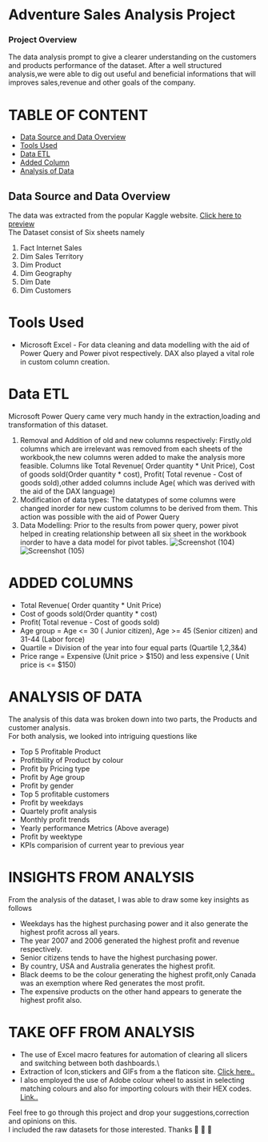 # **Adventure Sales Analysis Project**
### Project Overview
The data analysis prompt to give a clearer understanding on the customers and products performance of the dataset.
After a well structured analysis,we were able to dig out useful and beneficial informations that will improves sales,revenue and other goals of the company.
# TABLE OF CONTENT
- [Data Source and Data Overview](#data-source-Data-overview)
- [Tools Used](#tools-used)
- [Data ETL](#data-etl)
- [Added Column](#added-column)
- [Analysis of Data](#analysis-of-data)
## Data Source and Data Overview
The data was extracted from the popular Kaggle website. [Click here to preview](https://www.bing.com/ck/a?!&&p=43272f9d6465a85f18d8a9a52c0d60ee0f30168977ae88cbceaeac02d35d97b8JmltdHM9MTczMzAxMTIwMA&ptn=3&ver=2&hsh=4&fclid=22962217-8ea9-6cfb-0918-36338fee6d32&psq=kaggle&u=a1aHR0cHM6Ly93d3cua2FnZ2xlLmNvbS8&ntb=1)
<br>The Dataset consist of Six sheets namely 
1. Fact Internet Sales
2. Dim Sales Territory
3. Dim Product
4. Dim Geography
5. Dim Date
6. Dim Customers

# Tools Used   
* Microsoft Excel - For data cleaning and data modelling with the aid of Power Query and Power pivot respectively. DAX also played a vital role in custom column creation.

 # Data ETL
 Microsoft Power Query came very much handy in the extraction,loading and transformation of this dataset.
 1. Removal and Addition of old and new columns respectively: Firstly,old columns which are irrelevant was removed from each sheets of the workbook,the new columns weren added to make the analysis more feasible. Columns like Total Revenue( Order quantity * Unit Price), Cost of goods sold(Order quantity * cost), Profit( Total revenue - Cost of goods sold),other added columns include Age( which was derived with the aid of the DAX language)
 2. Modification of data types: The datatypes of some columns were changed inorder for new custom columns to be derived from them. This action was possible with the aid of Power Query
 3. Data Modelling: Prior to the results from power query, power pivot helped in creating relationship between all six sheet in the workbook inorder to have a data model for pivot tables.
![Screenshot (104)](https://github.com/user-attachments/assets/094db99a-f719-470a-90cc-e9b93f35d719)
![Screenshot (105)](https://github.com/user-attachments/assets/a8662202-7837-4508-bf19-96465460ceb2)

# ADDED COLUMNS 
- Total Revenue( Order quantity * Unit Price)
- Cost of goods sold(Order quantity * cost)
- Profit( Total revenue - Cost of goods sold)
- Age group = Age <= 30 ( Junior citizen), Age >= 45 (Senior citizen) and 31-44 (Labor force)
- Quartile = Division of the year into four equal parts (Quartile 1,2,3&4)
- Price range = Expensive (Unit price > $150) and less expensive ( Unit price is <= $150)

# ANALYSIS OF DATA
The analysis of this data was broken down into two parts, the Products and customer analysis.<br>
For both analysis, we looked into intriguing questions like
- Top 5 Profitable Product
- Profitbility of Product by colour
- Profit by Pricing type
- Profit by Age group
- Profit by gender
- Top 5 profitable customers
- Profit by weekdays
- Quartely profit analysis
- Monthly profit trends
- Yearly performance Metrics (Above average)
- Profit by weektype
- KPIs comparision of current year to previous year

# INSIGHTS FROM ANALYSIS
From the analysis of the dataset, I was able to draw some key insights as follows
* Weekdays has the highest purchasing power and it also generate the highest profit across all years.
* The year 2007 and 2006 generated the highest profit and revenue respectively.
* Senior citizens tends to have the highest purchasing power.
* By country, USA and Australia generates the highest profit.
* Black deems to be the colour generating the highest profit,only Canada was an exemption where Red generates the most profit.
* The expensive products on the other hand appears to generate the highest profit also.

# TAKE OFF FROM ANALYSIS
* The use of Excel macro features for automation of clearing all slicers and switching between both dashboards.\
* Extraction of Icon,stickers and GIFs from a the flaticon site. [Click here..](flaticon.com)
* I also employed the use of Adobe colour wheel to assist in selecting matching colours and also for importing colours with their HEX codes. [Link..](https://color.adobe.com/)

Feel free to go through this project and drop your suggestions,correction and opinions on this.<br>
I included the raw datasets for those interested. Thanks  :blue_heart: :blue_heart: :blue_heart:
